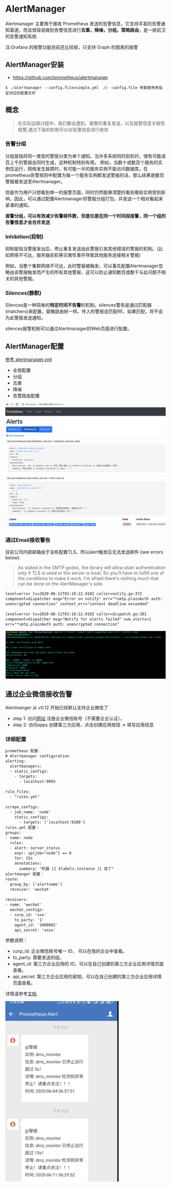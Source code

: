 # AlertManager

Alertmanager 主要用于接收 Prometheus 发送的告警信息，它支持丰富的告警通知渠道，而且很容易做到告警信息进行**去重，降噪，分组，策略路由**，是一款前卫的告警通知系统.

注:Grafana 的报警功能目前还比较弱，只支持 Graph 的图表的报警

## AlertManager安装

- https://github.com/prometheus/alertmanager

`$ ./alertmanager --config.file=simple.yml  // -config.file 参数是用来指定对应的配置文件`

## 概念

> 在实际运维过程中，我们都会遇到，报警的重复发送，以及报警信息关联性报警,通过下面的机制可以对告警信息进行收敛

### 告警分组

分组是指将同一类型的警报分类为单个通知。当许多系统同时宕机时，很有可能成百上千的警报会同时生成，这种机制特别有用。
例如，当数十或数百个服务的实例在运行，网络发生故障时，有可能一半的服务实例不能访问数据库。在prometheus告警规则中配置为每一个服务实例都发送警报的话，那么结果是数百警报被发送至Alertmanager。

但是作为用户只想看到单一的报警页面，同时仍然能够清楚的看到哪些实例受到影响，因此，可以通过配置Alertmanager将警报分组打包，并发送一个相对看起来紧凑的通知。

**报警分组，可以有效减少告警邮件数，但是仅是在同一个时间段报警，同一个组的告警信息才会合并发送**

### Inhibition(抑制)

抑制是指当警报发出后，停止重复发送由此警报引发其他错误的警报的机制。(比如网络不可达，服务器宕机等灾难性事件导致其他服务连接相关警报)

例如，当整个集群网络不可达，此时警报被触发，可以事先配置Alertmanager忽略由该警报触发而产生的所有其他警报，这可以防止通知数百或数千与此问题不相关的其他警报。

### Silences(静默)

Silences是一种简单的**特定时间不告警**的机制。silences警告是通过匹配器(matchers)来配置，就像路由树一样。传入的警报会匹配RE，如果匹配，将不会为此警报发送通知。

silences报警机制可以通过Alertmanager的Web页面进行配置。

## AlertManager配置

[参考 alertmanager.yml](http://git.devopsing.site/AugCI/knowledgebase/blob/master/%E7%9B%91%E6%8E%A7/Prometheus/config/alertmanager.yml)

- 全局配置
- 分组
- 去重
- 降噪
- 告警路由配置

![alert-1](./_images/alert-1.png)

### 通过Email接收警告

目前公司内部邮箱由于没有配置TLS，所以alert触发后无法发送邮件 (see errors below)

> As stated in the SMTP godoc, the library will allow plain authentication only if TLS is used or the server is local. So you'll have to fulfill one of the conditions to make it work. I'm afraid there's nothing much that can be done on the AlertManager's side.

```
level=error ts=2020-06-11T03:18:22.910Z caller=notify.go:372 component=dispatcher msg="Error on notify" err="*smtp.plainAuth auth: unencrypted connection" context_err="context deadline exceeded"

level=error ts=2020-06-11T03:18:22.910Z caller=dispatch.go:301 component=dispatcher msg="Notify for alerts failed" num_alerts=1 err="*smtp.plainAuth auth: unencrypted connection"

```

![Email-TLS](./_images/TLS.png)

## 通过企业微信接收告警

Alertmanger 从 v0.12 开始已经默认支持企业微信了

- step 1: 访问[网站](https://work.weixin.qq.com/) 注册企业微信账号（不需要企业认证）。
- step 2: 访问apps 创建第三方应用，点击创建应用按钮 -> 填写应用信息

### 详细配置

```
prometheus 配置：
# Alertmanager configuration
alerting:
  alertmanagers:
  - static_configs:
    - targets:
      - localhost:9093

rule_files:
  - "rules.yml"

scrape_configs:
  - job_name: 'node'
    static_configs:
      - targets: ['localhost:9100']
rules.yml 配置：
groups:
- name: node
  rules:
  - alert: server_status
    expr: up{job="node"} == 0
    for: 15s
    annotations:
      summary: "机器 {{ $labels.instance }} 挂了"
alertmanger 配置：
route:
  group_by: ['alertname']
  receiver: 'wechat'

receivers:
- name: 'wechat'
  wechat_configs:
  - corp_id: 'xxx'
    to_party: '1'
    agent_id: '1000002'
    api_secret: 'xxxx'
```

参数说明：

- corp_id: 企业微信账号唯一 ID， 可以在我的企业中查看。
- to_party: 需要发送的组。
- agent_id: 第三方企业应用的 ID，可以在自己创建的第三方企业应用详情页面查看。
- api_secret: 第三方企业应用的密钥，可以在自己创建的第三方企业应用详情页面查看。

详情请参考[文档](https://work.weixin.qq.com/api/doc/90000/90135/90236#%E6%96%87%E6%9C%AC%E6%B6%88%E6%81%AF)

![alert-wechat](./_images/alert-wechat.jpeg)